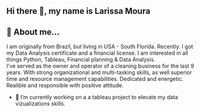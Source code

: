 ## Hi there 👋, my name is Larissa Moura

## :woman: About me...

I am originally from Brazil, but living in USA - South Florida. Recently. I got my Data Analysis certificate and a financial license. I am interested in all things Python, Tableau, Financial planning & Data Analysis.  
I've served as the owner and operator of a cleaning business for the last 9 years. With strong organizational and multi-tasking skills, as well superior time and resource management capabilities. Dedicated and energetic. Realible and responsible with positive attitude.

- 🔭 I’m currently working on a a tableau project to elevate my data vizualizations skills.
<!--
**larissarmourap/Larissarmourap** is a ✨ _special_ ✨ repository because its `README.md` (this file) appears on your GitHub profile.

Here are some ideas to get you started:

- 🔭 I’m currently working on a a tableau project to elevate my data vizualizations skills.
- 🌱 I’m currently learning
- 👯 I’m looking to collaborate on ...
- 🤔 I’m looking for help with ...
- 💬 Ask me about ...
- 📫 How to reach me: ...
- 😄 Pronouns: ...
- ⚡ Fun fact: ...
-->
